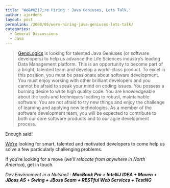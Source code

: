```yaml
---
title: 'We&#8217;re Hiring : Java Geniuses, Lets Talk.'
author: ajordens
layout: post
permalink: /2008/05/were-hiring-java-geniuses-lets-talk/
categories:
  - General Discussions
  - Java
---
```

>   
> [GenoLogics][1] is looking for talented Java Geniuses (or software developers) to help us advance the Life Sciences industry’s leading Data Management platform. This is an opportunity to become part of a bright, talented team and develop a world-class product. To excel in this position, you must be passionate about software development. You must enjoy working with other brilliant developers and you cannot be afraid to speak your mind on coding issues. You possess a burning desire to write high quality code. You are knowledgeable about the tools and techniques leading to robust, maintainable software. You are not afraid to try new things and enjoy the challenge of learning and applying new technologies. As a member of the software development team, you will be expected to contribute to both our core software products and to our agile development process. 

Enough said!

[We&#8217;re][2] looking for smart, talented and motivated developers to come help us solve a few particularly challenging problems.

If you&#8217;re looking for a move (<span style="font-style: italic;">we&#8217;ll relocate from anywhere in North America</span>), get in touch.

<span style="font-style: italic;">Dev Environment in a Nutshell : <strong>MacBook Pro + IntelliJ IDEA + Maven + JBoss AS + Swing + JBoss Seam + RESTful Web Services + TestNG</strong></span>

 [1]: http://www.genologics.com/careers
 [2]: http://www.youtube.com/GenoLogics